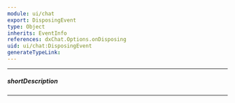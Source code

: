 ```yaml
---
module: ui/chat
export: DisposingEvent
type: Object
inherits: EventInfo
references: dxChat.Options.onDisposing
uid: ui/chat:DisposingEvent
generateTypeLink: 
---
```

---
##### shortDescription
<!-- Description goes here -->

---
<!-- Description goes here -->